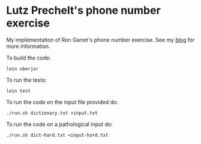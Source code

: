 # Lutz Prechelt's phone number exercise 

My implementation of Ron Garret's phone number exercise. See my [blog](https://www.bowyer.info/post/developer-productivity) for more information.


To build the code:

    lein uberjar


To run the tests:

    lein test


To run the code on the input file provided do:

    ./run.sh dictionary.txt <input.txt



To run the code on a pathological input do:


    ./run.sh dict-hard.txt <input-hard.txt 
